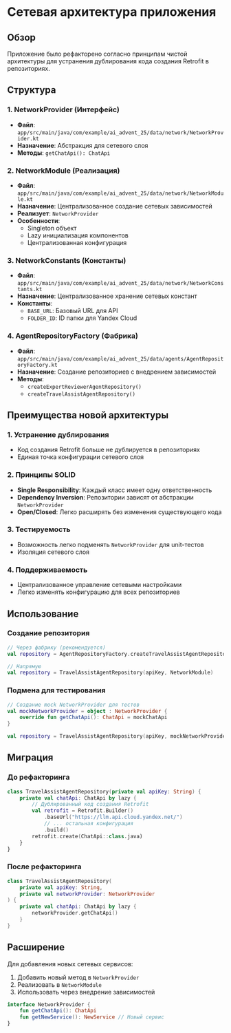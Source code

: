 # Сетевая архитектура приложения

## Обзор

Приложение было рефакторено согласно принципам чистой архитектуры для устранения дублирования кода создания Retrofit в репозиториях.

## Структура

### 1. NetworkProvider (Интерфейс)
- **Файл**: `app/src/main/java/com/example/ai_advent_25/data/network/NetworkProvider.kt`
- **Назначение**: Абстракция для сетевого слоя
- **Методы**: `getChatApi(): ChatApi`

### 2. NetworkModule (Реализация)
- **Файл**: `app/src/main/java/com/example/ai_advent_25/data/network/NetworkModule.kt`
- **Назначение**: Централизованное создание сетевых зависимостей
- **Реализует**: `NetworkProvider`
- **Особенности**: 
  - Singleton объект
  - Lazy инициализация компонентов
  - Централизованная конфигурация

### 3. NetworkConstants (Константы)
- **Файл**: `app/src/main/java/com/example/ai_advent_25/data/network/NetworkConstants.kt`
- **Назначение**: Централизованное хранение сетевых констант
- **Константы**:
  - `BASE_URL`: Базовый URL для API
  - `FOLDER_ID`: ID папки для Yandex Cloud

### 4. AgentRepositoryFactory (Фабрика)
- **Файл**: `app/src/main/java/com/example/ai_advent_25/data/agents/AgentRepositoryFactory.kt`
- **Назначение**: Создание репозиториев с внедрением зависимостей
- **Методы**:
  - `createExpertReviewerAgentRepository()`
  - `createTravelAssistAgentRepository()`

## Преимущества новой архитектуры

### 1. Устранение дублирования
- Код создания Retrofit больше не дублируется в репозиториях
- Единая точка конфигурации сетевого слоя

### 2. Принципы SOLID
- **Single Responsibility**: Каждый класс имеет одну ответственность
- **Dependency Inversion**: Репозитории зависят от абстракции `NetworkProvider`
- **Open/Closed**: Легко расширять без изменения существующего кода

### 3. Тестируемость
- Возможность легко подменять `NetworkProvider` для unit-тестов
- Изоляция сетевого слоя

### 4. Поддерживаемость
- Централизованное управление сетевыми настройками
- Легко изменять конфигурацию для всех репозиториев

## Использование

### Создание репозитория
```kotlin
// Через фабрику (рекомендуется)
val repository = AgentRepositoryFactory.createTravelAssistAgentRepository(apiKey)

// Напрямую
val repository = TravelAssistAgentRepository(apiKey, NetworkModule)
```

### Подмена для тестирования
```kotlin
// Создание mock NetworkProvider для тестов
val mockNetworkProvider = object : NetworkProvider {
    override fun getChatApi(): ChatApi = mockChatApi
}

val repository = TravelAssistAgentRepository(apiKey, mockNetworkProvider)
```

## Миграция

### До рефакторинга
```kotlin
class TravelAssistAgentRepository(private val apiKey: String) {
    private val chatApi: ChatApi by lazy {
        // Дублированный код создания Retrofit
        val retrofit = Retrofit.Builder()
            .baseUrl("https://llm.api.cloud.yandex.net/")
            // ... остальная конфигурация
            .build()
        retrofit.create(ChatApi::class.java)
    }
}
```

### После рефакторинга
```kotlin
class TravelAssistAgentRepository(
    private val apiKey: String,
    private val networkProvider: NetworkProvider
) {
    private val chatApi: ChatApi by lazy {
        networkProvider.getChatApi()
    }
}
```

## Расширение

Для добавления новых сетевых сервисов:

1. Добавить новый метод в `NetworkProvider`
2. Реализовать в `NetworkModule`
3. Использовать через внедрение зависимостей

```kotlin
interface NetworkProvider {
    fun getChatApi(): ChatApi
    fun getNewService(): NewService // Новый сервис
}
```
